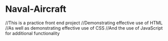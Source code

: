 # Naval-Aircraft
//This is a practice front end project
//Demonstrating effective use of HTML
//As well as demonstrating effective use of CSS
//And the use of JavaScript for additional functionality
